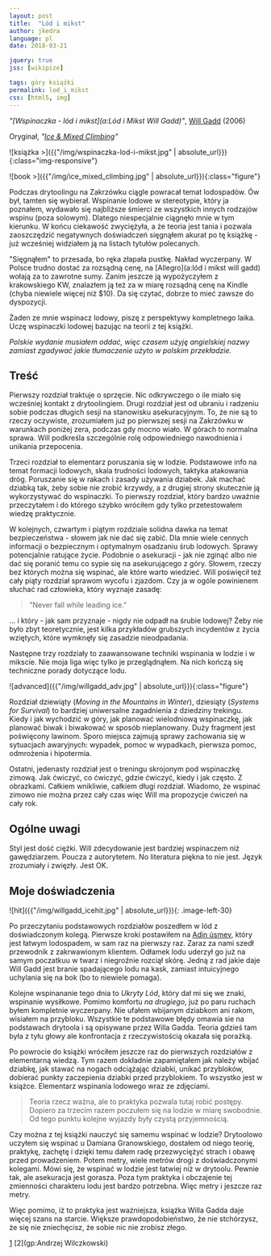 ```yaml
---
layout: post
title:  "Lód i mikst"
author: jkedra
language: pl
date: 2018-03-21 

jquery: true
jss: [wikipize]

tags: góry książki
permalink: lod_i_mikst
css: [html5, img]
---
```


_"[Wspinaczka - lód i mikst](a:Lód i Mikst Will Gadd)"_,
[Will Gadd](http://drytooling.com.pl/baza/ludzie/1103-will-gadd) (2006) 


Oryginał, _"[Ice & Mixed Climbing](https://www.amazon.com/Ice-Mixed-Climbing-Technique-Mountaineers/dp/089886769X)"_

![książka >]({{"/img/wspinaczka-lod-i-mikst.jpg" | absolute_url}}){:class="img-responsive"}

![book >]({{"/img/ice_mixed_climbing.jpg" | absolute_url}}){:class="figure"}

Podczas drytoolingu na Zakrzówku ciągle powracał temat lodospadów.
Ów był, tamten się wybierał. Wspinanie lodowe w stereotypie, który
ja poznałem, wydawało się najbliższe śmierci ze wszystkich innych rodzajów
wspinu (poza solowym). Dlatego niespecjalnie ciągnęło mnie w tym kierunku.
W końcu ciekawość zwyciężyła, a że teoria jest tania i pozwala zaoszczędzić
negatywnych doświadczeń sięgnąłem akurat po tę książkę - już wcześniej
widziałem ją na listach tytułów polecanych.

"Sięgnąłem" to przesada, bo ręka złapała pustkę. Nakład wyczerpany.
W Polsce trudno dostać za rozsądną cenę, na [Allegro](a:lód i mikst will gadd)
wołają za to zawrotne sumy. Zanim jeszcze ją wypożyczyłem z krakowskiego KW,
znalazłem ją też za w miarę rozsądną cenę na Kindle (chyba niewiele więcej
niż $10). Da się czytać, dobrze to mieć zawsze do dyspozycji.

Żaden ze mnie wspinacz lodowy, piszę z perspektywy kompletnego laika.
Uczę wspinaczki lodowej bazując na teorii z tej książki.

_Polskie wydanie musiałem oddać, więc czasem użyję angielskiej nazwy
zamiast zgadywać jakie tłumaczenie użyto w polskim przekładzie._

## Treść

Pierwszy rozdział traktuje o sprzęcie. Nic odkrywczego o ile miało się
wcześniej kontakt z drytoolingiem. Drugi rozdział jest od ubraniu i radzeniu
sobie podczas długich sesji na stanowisku asekuracyjnym. To, że nie są to
rzeczy oczywiste, zrozumiałem już po pierwszej sesji na Zakrzówku w warunkach
poniżej zera, podczas gdy mocno wiało. W górach to normalna sprawa.  Will
podkreśla szczególnie rolę odpowiedniego nawodnienia i unikania przepocenia.

Trzeci rozdział to elementarz poruszania się w lodzie. Podstawowe info na temat
formacji lodowych, skala trudności lodowych, taktyka atakowania dróg.
Poruszanie się w rakach i zasady używania dziabek. Jak machać dziabką tak, żeby
sobie nie zrobić krzywdy, a z drugiej strony skutecznie ją wykorzystywać do
wspinaczki. To pierwszy rozdział, który bardzo uważnie przeczytałem i do
którego szybko wróciłem gdy tylko przetestowałem wiedzę praktycznie.

W kolejnych, czwartym i piątym rozdziale solidna dawka na temat bezpieczeństwa -
słowem jak nie dać się zabić. Dla mnie wiele cennych informacji o bezpiecznym
i optymalnym osadzaniu śrub lodowych. Sprawy potencjalnie ratujące życie.
Podobnie o asekuracji - jak nie zginąć albo nie dać się poranić temu co sypie
się na asekurującego z góry. Słowem, rzeczy bez których można się wspinać, ale
które warto wiedzieć. Will poświęcił też cały piąty rozdział sprawom wycofu i
zjazdom. Czy ja w ogóle powinienem słuchać rad człowieka, który wyznaje
zasadę:

<blockquote>
"Never fall while leading ice."
</blockquote>

... i który - jak sam przyznaje - nigdy nie odpadł na śrubie lodowej?
Żeby nie było zbyt teoretycznie, jest kilka przykładów grubszych incydentów
z życia wziętych, które wymknęły się zasadzie nieodpadania.



Następne trzy rozdziały to zaawansowane techniki wspinania w lodzie
i w mikscie. Nie moja liga więc tylko je przeglądnąłem. Na nich kończą
się techniczne porady dotyczące lodu.

![advanced]({{"/img/willgadd_adv.jpg" | absolute_url}}){:class="figure"}

Rozdział dziewiąty (_Moving in the Mountains in Winter_), dziesiąty
(_Systems for Survival_) to bardziej uniwersalne zagadnienia z dziedziny
trekingu. Kiedy i jak wychodzić w góry, jak planować wielodniową wspinaczkę,
jak planować biwak i biwakować w sposób nieplanowany. Duży fragment jest
poświęcony lawinom. Sporo miejsca zajmują sprawy zachowania się w sytuacjach
awaryjnych: wypadek, pomoc w wypadkach, pierwsza pomoc,
odmrożenia i hipotermia.

Ostatni, jedenasty rozdział jest o treningu skrojonym pod wspinaczkę zimową.
Jak ćwiczyć, co ćwiczyć, gdzie ćwiczyć, kiedy i jak często. Z obrazkami.
Całkiem wnikliwie, całkiem długi rozdział. Wiadomo, że wspinać zimowo
nie można przez cały czas więc Will ma propozycje ćwiczeń na cały rok.


## Ogólne uwagi

Styl jest dość ciężki. Will zdecydowanie jest bardziej wspinaczem
niż gawędziarzem. Poucza z autorytetem. No literatura piękna to nie jest.
Język zrozumiały i zwięzły. Jest OK.

## Moje doświadczenia

![hit]({{"/img/willgadd_icehit.jpg" | absolute_url}}){: .image-left-30}

Po przeczytaniu podstawowych rozdziałów poszedłem w lód z doświadczonym
kolegą. Pierwsze kroki postawiłem na [Adin úsmev][adin], który jest łatwym
lodospadem, w sam raz na pierwszy raz. Zaraz za nami szedł przewodnik z
zakrwawionym klientem. Odłamek lodu uderzył go już na samym poczatkuu w twarz
i niegroźnie rozciął skórę. Jedną z rad jakie daje Will Gadd jest branie
spadającego lodu na kask, zamiast intuicyjnego uchylania się na bok
(bo to niewiele pomaga).

Kolejne wspinananie tego dnia to _Ukryty Lód_, który dał mi się we znaki,
wspinanie wysiłkowe. Pomimo komfortu _na drugiego_, już po paru ruchach byłem 
kompletnie wyczerpany. Nie ufałem wbijanym dziabkom ani rakom, wisiałem
na przybloku. Wszystkie te podstawowe błędy omawia sie na podstawach drytoola
i są opisywane przez Willa Gadda. Teoria gdzieś tam była z tyłu głowy
ale konfrontacja z rzeczywistością okazała się porażką.

Po powrocie do książki wróciłem jeszcze raz do pierwszych rozdziałów z
elementarną wiedzą. Tym razem dokładnie zapamiętałem jak należy wbijać
dziabkę, jak stawać na nogach odciążając dziabki, unikać przybloków,
dobierać punkty zaczepienia dziabki przed przyblokiem. To wszystko jest
w książce. Elementarz wspinania lodowego wraz ze zdjęciami.

<blockquote>
Teoria rzecz ważna, ale to praktyka pozwala tutaj robić postępy.
Dopiero za trzecim razem poczułem się na lodzie w miarę swobodnie.
Od tego punktu kolejne wyjazdy były czystą przyjemnością.
</blockquote>

Czy można z tej książki nauczyć się samemu wspinać w lodzie? Drytoolowo
uczyłem się wspinać u Damiana Granowskiego, dostałem od niego teorię, praktykę,
zachętę i dzięki temu dałem radę przezwyciężyć strach i obawę przed
prowadzeniem. Potem metry, wiele metrów drogi z doświadczonymi kolegami.
Mówi się, że wspinać w lodzie jest łatwiej niż w drytoolu. Pewnie tak,
ale asekuracja jest gorasza. Poza tym praktyka i obczajenie tej zmienności
charakteru lodu jest bardzo potrzebna. Więc metry i jeszcze raz metry.

Więc pomimo, iż to praktyka jest ważniejsza, książka Willa Gadda daje
więcej szans na starcie. Większe prawdopodobieństwo, że nie stchórzysz,
że się nie zniechęcisz, że sobie nic nie zrobisz złego.

[adin]: http://drytooling.com.pl/baza/topo/lodospady/biala-woda/533-adin-usmev
[1](https://www.goryonline.com/andrzej-wilczkowski,12190,i.html)
[2](gp:Andrzej Wilczkowski)

